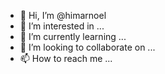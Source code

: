 - 👋 Hi, I’m @himarnoel
- 👀 I’m interested in ...
- 🌱 I’m currently learning ...
- 💞️ I’m looking to collaborate on ...
- 📫 How to reach me ...

<!---
himarnoel/himarnoel is a ✨ special ✨ repository because its `README.md` (this file) appears on your GitHub profile.
You can click the Preview link to take a look at your changes.
--->
